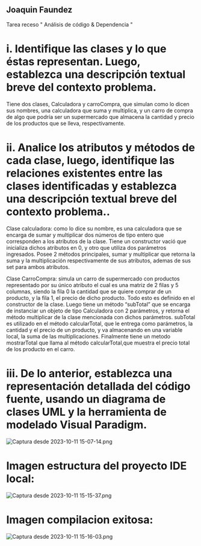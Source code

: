## Joaquin Faundez
Tarea receso " Análisis de código & Dependencia "

# i. Identifique las clases y lo que éstas representan. Luego, establezca una descripción textual breve del contexto problema.
Tiene dos clases, Calculadora y carroCompra, que simulan como lo dicen sus nombres, una calculadora que suma y multiplica, y un carro de compra de algo que podría ser un supermercado que almacena la cantidad y precio de los productos que se lleva, respectivamente.
# ii. Analice los atributos y métodos de cada clase, luego, identifique las relaciones existentes entre las clases identificadas y establezca una descripción textual breve del contexto problema..
Clase calculadora: como lo dice su nombre, es una calculadora que se encarga de sumar y multiplicar dos números de tipo entero que corresponden a los atributos de la clase. Tiene un constructor vació que inicializa dichos atributos en 0, y otro que utiliza dos parámetros ingresados. Posee 2 métodos principales, sumar y multiplicar que retorna la suma y la multiplicación respectivamente de sus atributos, ademas de sus set para ambos atributos.

Clase CarroCompra: simula un carro de supermercado con productos representado por su único atributo el cual es una matriz de 2 filas y 5 columnas, siendo la fila 0 la cantidad que se quiere comprar de un producto, y la fila 1, el precio de dicho producto. Todo esto es definido en el constructor de la clase. Luego tiene un método “subTotal” que se encarga de instanciar un objeto de tipo Calculadora con 2 parámetros, y retorna el método multiplicar de la clase mencionada con dichos parámetros. subTotal es utilizado en el método calcularTotal, que le entrega como parámetros, la cantidad y el precio de un producto, y va almacenando en una variable local, la suma de las multiplicaciones. Finalmente tiene un metodo mostrarTotal que llama al método calcularTotal,que muestra el precio total de los producto en el carro.

# iii. De lo anterior, establezca una representación detallada del código fuente, usando un diagrama de clases UML y la herramienta de modelado Visual Paradigm.
![Captura desde 2023-10-11 15-07-14.png](..%2F..%2F..%2F..%2FIm%C3%A1genes%2FCapturas%20de%20pantalla%2FCaptura%20desde%202023-10-11%2015-07-14.png)
# Imagen estructura del proyecto IDE local: 
![Captura desde 2023-10-11 15-15-37.png](..%2F..%2F..%2F..%2FIm%C3%A1genes%2FCapturas%20de%20pantalla%2FCaptura%20desde%202023-10-11%2015-15-37.png)
# Imagen compilacion exitosa: 
![Captura desde 2023-10-11 15-16-03.png](..%2F..%2F..%2F..%2FIm%C3%A1genes%2FCapturas%20de%20pantalla%2FCaptura%20desde%202023-10-11%2015-16-03.png)

